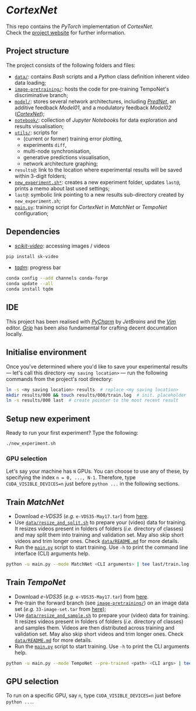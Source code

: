 # *CortexNet*

This repo contains the *PyTorch* implementation of *CortexNet*.  
Check the [project website](https://engineering.purdue.edu/elab/CortexNet/) for further information.

## Project structure

The project consists of the following folders and files:

 - [`data/`](data): contains *Bash* scripts and a *Python* class definition inherent video data loading;
 - [`image-pretraining/`](image-pretraining/): hosts the code for pre-training TempoNet's discriminative branch;
 - [`model/`](model): stores several network architectures, including [*PredNet*](https://coxlab.github.io/prednet/), an additive feedback *Model01*, and a modulatory feedback *Model02* ([*CortexNet*](https://engineering.purdue.edu/elab/CortexNet/));
 - [`notebook/`](notebook): collection of *Jupyter Notebook*s for data exploration and results visualisation;
 - [`utils/`](utils): scripts for
   - (current or former) training error plotting,
   - experiments `diff`,
   - multi-node synchronisation,
   - generative predictions visualisation,
   - network architecture graphing;
 - `results@`: link to the location where experimental results will be saved within 3-digit folders;
 - [`new_experiment.sh*`](new_experiment.sh): creates a new experiment folder, updates `last@`, prints a memo about last used settings;
 - `last@`: symbolic link pointing to a new results sub-directory created by `new_experiment.sh`;
 - [`main.py`](main.py): training script for *CortexNet* in *MatchNet* or *TempoNet* configuration;

## Dependencies

 + [*scikit-video*](https://github.com/scikit-video/scikit-video): accessing images / videos

```bash
pip install sk-video
```

 + [*tqdm*](https://github.com/tqdm/tqdm): progress bar

```bash
conda config --add channels conda-forge
conda update --all
conda install tqdm
```

## IDE

This project has been realised with [*PyCharm*](https://www.jetbrains.com/pycharm/) by *JetBrains* and the [*Vim*](http://www.vim.org/) editor.
[*Grip*](https://github.com/joeyespo/grip) has been also fundamental for crafting decent documtation locally.

## Initialise environment

Once you've determined where you'd like to save your experimental results — let's call this directory `<my saving location>` — run the following commands from the project's root directory:

```bash
ln -s <my saving location> results  # replace <my saving location>
mkdir results/000 && touch results/000/train.log  # init. placeholder
ln -s results/000 last  # create pointer to the most recent result
```

## Setup new experiment

Ready to run your first experiment?
Type the following:

```bash
./new_experiment.sh
```

### GPU selection

Let's say your machine has `N` GPUs.
You can choose to use any of these, by specifying the index `n = 0, ..., N-1`.
Therefore, type `CUDA_VISIBLE_DEVICES=n` just before `python ...` in the following sections.

## Train *MatchNet*

 + Download *e-VDS35* (*e.g.* `e-VDS35-May17.tar`) from [here](https://engineering.purdue.edu/elab/eVDS/).
 + Use [`data/resize_and_split.sh`](data/resize_and_split.sh) to prepare your (video) data for training.
   It resizes videos present in folders of folders (*i.e.* directory of classes) and may split them into training and validation set.
   May also skip short videos and trim longer ones.
   Check [`data/README.md`](data/README.md#matchnet-mode) for more details.
 + Run the [`main.py`](main.py) script to start training.
   Use `-h` to print the command line interface (CLI) arguments help.

```bash
python -u main.py --mode MatchNet <CLI arguments> | tee last/train.log
```

## Train *TempoNet*

 + Download *e-VDS35* (*e.g.* `e-VDS35-May17.tar`) from [here](https://engineering.purdue.edu/elab/eVDS/).
 + Pre-train the forward branch (see [`image-pretraining/`](image-pretraining)) on an image data set (*e.g.* `33-image-set.tar` from [here](https://engineering.purdue.edu/elab/eVDS/));
 + Use [`data/resize_and_sample.sh`](data/resize_and_sample.sh) to prepare your (video) data for training.
   It resizes videos present in folders of folders (*i.e.* directory of classes) and samples them.
   Videos are then distributed across training and validation set.
   May also skip short videos and trim longer ones.
   Check [`data/README.md`](data/README.md#temponet-mode) for more details.
 + Run the [`main.py`](main.py) script to start training.
   Use `-h` to print the CLI arguments help.

```bash
python -u main.py --mode TempoNet --pre-trained <path> <CLI args> | tee last/train.log
```

## GPU selection

To run on a specific GPU, say `n`, type `CUDA_VISIBLE_DEVICES=n` just before `python ...`.
